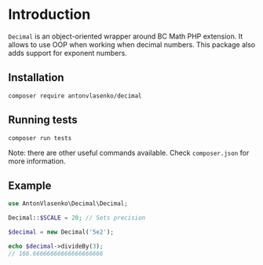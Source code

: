 # Introduction

`Decimal` is an object-oriented wrapper around BC Math PHP extension.
It allows to use OOP when working when decimal numbers.
This package also adds support for exponent numbers.

## Installation

```shell script
composer require antonvlasenko/decimal
```

## Running tests

```shell script
composer run tests
```

Note: there are other useful commands available. Check `composer.json` for more information.

## Example

```php
use AntonVlasenko\Decimal\Decimal;

Decimal::$SCALE = 20; // Sets precision

$decimal = new Decimal('5e2');

echo $decimal->divideBy(3);
// 166.66666666666666666666
```